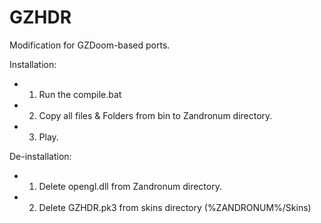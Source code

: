 GZHDR
=====

Modification for GZDoom-based ports.

Installation:
* 1. Run the compile.bat
* 2. Copy all files & Folders from bin to Zandronum directory.
* 3. Play.

De-installation:
* 1. Delete opengl.dll from Zandronum directory.
* 2. Delete GZHDR.pk3 from skins directory (%ZANDRONUM%/Skins)
